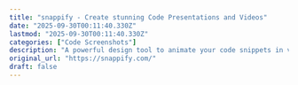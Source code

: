 ```yaml
---
title: "snappify - Create stunning Code Presentations and Videos"
date: "2025-09-30T00:11:40.330Z"
lastmod: "2025-09-30T00:11:40.330Z"
categories: ["Code Screenshots"]
description: "A powerful design tool to animate your code snippets in various ways."
original_url: "https://snappify.com/"
draft: false
---
```

